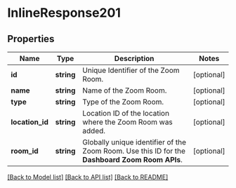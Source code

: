# InlineResponse201

## Properties
Name | Type | Description | Notes
------------ | ------------- | ------------- | -------------
**id** | **string** | Unique Identifier of the Zoom Room. | [optional] 
**name** | **string** | Name of the Zoom Room. | [optional] 
**type** | **string** | Type of the Zoom Room. | [optional] 
**location_id** | **string** | Location ID of the location where the Zoom Room was added. | [optional] 
**room_id** | **string** | Globally unique identifier of the Zoom Room. Use this ID for the **Dashboard Zoom Room APIs**. | [optional] 

[[Back to Model list]](../README.md#documentation-for-models) [[Back to API list]](../README.md#documentation-for-api-endpoints) [[Back to README]](../README.md)


